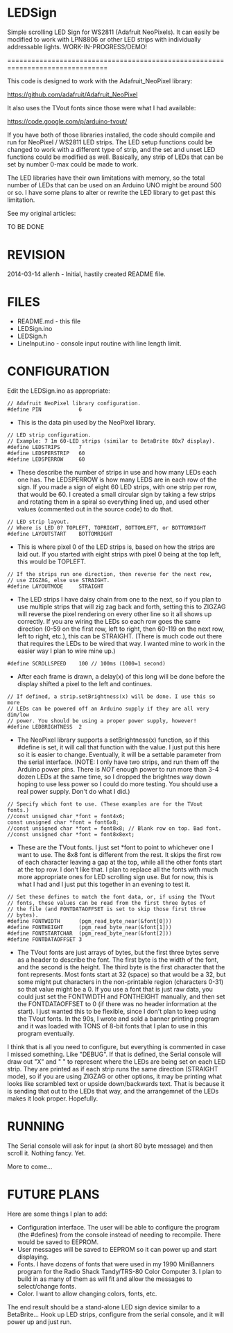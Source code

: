 LEDSign
=======

Simple scrolling LED Sign for WS2811 (Adafruit NeoPixels). It can easily be
modified to work with LPN8806 or other LED strips with individually addressable
lights. WORK-IN-PROGRESS/DEMO!

===============================================================================

This code is designed to work with the Adafruit_NeoPixel library:

https://github.com/adafruit/Adafruit_NeoPixel

It also uses the TVout fonts since those were what I had available:

https://code.google.com/p/arduino-tvout/

If you have both of those libraries installed, the code should compile and run
for NeoPixel / WS2811 LED strips. The LED setup functions could be changed
to work with a different type of strip, and the set and unset LED functions
could be modified as well. Basically, any strip of LEDs that can be set by
number 0-max could be made to work.

The LED libraries have their own limitations with memory, so the total number
of LEDs that can be used on an Arduino UNO might be around 500 or so. I have
some plans to alter or rewrite the LED library to get past this limitation.

See my original articles:

TO BE DONE

REVISION
========
2014-03-14 allenh - Initial, hastily created README file.

FILES
=====

* README.md - this file
* LEDSign.ino
* LEDSign.h
* LineInput.ino - console input routine with line length limit.

CONFIGURATION
=============

Edit the LEDSign.ino as appropriate:

```
// Adafruit NeoPixel library configuration.
#define PIN            6
```

* This is the data pin used by the NeoPixel library.
  
```
// LED strip configuration.
// Example: 7 1m 60-LED strips (similar to BetaBrite 80x7 display).
#define LEDSTRIPS      7
#define LEDSPERSTRIP   60
#define LEDSPERROW     60
```

* These describe the number of strips in use and how many LEDs each one has.
  The LEDSPERROW is how many LEDS are in each row of the sign. If you made a
  sign of eight 60 LED strips, with one strip per row, that would be 60.
  I created a small circular sign by taking a few strips and rotating them in
  a spiral so everything lined up, and used other values (commented out in the
  source code) to do that.

```  
// LED strip layout.
// Where is LED 0? TOPLEFT, TOPRIGHT, BOTTOMLEFT, or BOTTOMRIGHT
#define LAYOUTSTART    BOTTOMRIGHT
```

* This is where pixel 0 of the LED strips is, based on how the strips are
  laid out. If you started with eight strips with pixel 0 being at the top
  left, this would be TOPLEFT.

```  
// If the strips run one direction, then reverse for the next row,
// use ZIGZAG, else use STRAIGHT.
#define LAYOUTMODE     STRAIGHT
```

* The LED strips I have daisy chain from one to the next, so if you plan to
  use multiple strips that will zig zag back and forth, setting this to
  ZIGZAG will reverse the pixel rendering on every other line so it all shows
  up correctly. If you are wiring the LEDs so each row goes the same
  direction (0-59 on the first row, left to right, then 60-119 on the next
  row, left to right, etc.), this can be STRAIGHT. (There is much code out
  there that requires the LEDs to be wired that way. I wanted mine to work
  in the easier way I plan to wire mine up.)

```
#define SCROLLSPEED    100 // 100ms (1000=1 second)
```

* After each frame is drawn, a delay(x) of this long will be done before the
  display shifted a pixel to the left and continues.
  
```
// If defined, a strip.setBrightness(x) will be done. I use this so more
// LEDs can be powered off an Arduino supply if they are all very dim/low
// power. You should be using a proper power supply, however!
#define LEDBRIGHTNESS  2
```

* The NeoPixel library supports a setBrightness(x) function, so if this
  #define is set, it will call that function with the value. I just put this
  here so it is easier to change. Eventually, it will be a settable parameter
  from the serial interface. (NOTE: I only have two strips, and run them off
  the Arduino power pins. There is *NOT* enough power to run more than 3-4
  dozen LEDs at the same time, so I dropped the brightnes way down hoping
  to use less power so I could do more testing. You should use a real power
  supply. Don't do what I did.)
  
```
// Specify which font to use. (These examples are for the TVout fonts.)
//const unsigned char *font = font4x6;
const unsigned char *font = font6x8;
//const unsigned char *font = font8x8; // Blank row on top. Bad font.
//const unsigned char *font = font8x8ext;
````

* These are the TVout fonts. I just set *font to point to whichever one I want
  to use. The 8x8 font is different from the rest. It skips the first row of
  each character leaving a gap at the top, while all the other fonts start at
  the top row. I don't like that. I plan to replace all the fonts with much
  more appropriate ones for LED scrolling sign use. But for now, this is what
  I had and I just put this together in an evening to test it.
  
```
// Set these defines to match the font data, or, if using the TVout
// fonts, these values can be read from the first three bytes of
// the file (and FONTDATAOFFSET is set to skip those first three
// bytes).
#define FONTWIDTH      (pgm_read_byte_near(&font[0]))
#define FONTHEIGHT     (pgm_read_byte_near(&font[1]))
#define FONTSTARTCHAR  (pgm_read_byte_near(&font[2]))
#define FONTDATAOFFSET 3
```

* The TVout fonts are just arrays of bytes, but the first three bytes serve
  as a header to describe the font. The first byte is the width of the font,
  and the second is the height. The third byte is the first character that
  the font represents. Most fonts start at 32 (space) so that would be a 32,
  but some might put characters in the non-printable region (characters 0-31)
  so that value might be a 0. If you use a font that is just raw data, you
  could just set the FONTWIDTH and FONTHEIGHT manually, and then set the
  FONTDATAOFFSET to 0 (if there was no header information at the start). I
  just wanted this to be flexible, since I don't plan to keep using the
  TVout fonts. In the 90s, I wrote and sold a banner printing program and it
  was loaded with TONS of 8-bit fonts that I plan to use in this program
  eventually.
  
I think that is all you need to configure, but everything is commented in case
I missed something. Like "DEBUG". If that is defined, the Serial console will
draw out "X" and " " to represent where the LEDs are being set on each LED
strip. They are printed as if each strip runs the same direction (STRAIGHT
mode), so if you are using ZIGZAG or other options, it may be printing what
looks like scrambled text or upside down/backwards text. That is because it
is sending that out to the LEDs that way, and the arrangemnet of the LEDs
makes it look proper. Hopefully.

RUNNING
=======
 
 The Serial console will ask for input (a short 80 byte message) and then
 scroll it. Nothing fancy. Yet.
 
 More to come...
 
FUTURE PLANS
============

Here are some things I plan to add:

* Configuration interface. The user will be able to configure the program (the #defines) from the console instead of needing to recompile. There would be saved to EEPROM.
* User messages will be saved to EEPROM so it can power up and start displaying.
* Fonts. I have dozens of fonts that were used in my 1990 MiniBanners program for the Radio Shack Tandy/TRS-80 Color Computer 3. I plan to build in as many of them as will fit and allow the messages to select/change fonts.
* Color. I want to allow changing colors, fonts, etc.

The end result should be a stand-alone LED sign device similar to a BetaBrite... Hook up LED strips, configure from the serial console, and it will power up and just run.
